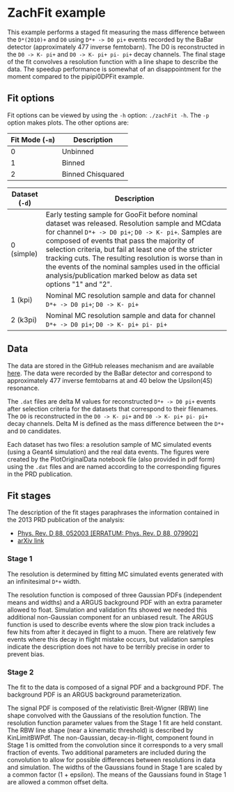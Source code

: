 # ZachFit example

This example performs a staged fit measuring the mass difference
between the `D*(2010)+` and `D0` using `D*+ -> D0 pi+` events recorded by the
BaBar detector (approximately 477 inverse femtobarn). The D0 is
reconstructed in the `D0 -> K- pi+` and `D0 -> K- pi+ pi- pi+` decay
channels. The final stage of the fit convolves a resolution
function with a line shape to describe the data. The speedup
performance is somewhat of an disappointment for the moment
compared to the pipipi0DPFit example.

## Fit options

Fit options can be viewed by using the `-h` option: `./zachFit -h`. The `-p` option makes plots. The other options are:

| Fit Mode (`-m`) | Description       |
| --------------- | ----------------- |
| 0               | Unbinned          |
| 1               | Binned            |
| 2               | Binned Chisquared |


| Dataset (`-d`) | Description |
| --- | --- |
| 0 (simple) | Early testing sample for GooFit before nominal dataset was released. Resolution sample and MCdata for channel `D*+ -> D0 pi+`; `D0 -> K- pi+`. Samples are composed of events that pass the majority of selection criteria, but fail at least one of the stricter tracking cuts. The resulting resolution is worse than in the events of the nominal samples used in the official analysis/publication marked below as data set options "1" and "2".  |
| 1 (kpi)  | Nominal MC resolution sample and data for channel `D*+ -> D0 pi+`; `D0 -> K- pi+`         |
| 2 (k3pi) | Nominal MC resolution sample and data for channel `D*+ -> D0 pi+`; `D0 -> K- pi+ pi- pi+` |

## Data

The data are stored in the GitHub releases mechanism and are available [here](https://github.com/GooFit/GooFit/releases/download/v1.0.0/dataFiles_zachFit.tgz). The data were recorded by the BaBar detector and correspond to approximately 477 inverse femtobarns at and 40 below the Upsilon(4S) resonance.

The `.dat` files are delta M values for reconstructed `D*+ -> D0 pi+` events after selection criteria for the datasets that correspond to their filenames. The `D0` is reconstructed in the `D0 -> K- pi+` and `D0 -> K- pi+ pi- pi+` decay channels. Delta M is defined as the mass difference between the `D*+` and `D0` candidates.

Each dataset has two files: a resolution sample of MC simulated events (using a Geant4 simulation) and the real data events. The figures were created by the PlotOriginalData notebook file (also provided in pdf form) using the `.dat` files and are named according to the corresponding figures in the PRD publication.


## Fit stages

The description of the fit stages paraphrases the information
contained in the 2013 PRD publication of the analysis:

* [Phys. Rev. D 88, 052003 [ERRATUM: Phys. Rev. D 88, 079902]][main-paper]
* [arXiv link]

[main-paper]: https://journals.aps.org/prd/abstract/10.1103/PhysRevD.88.052003
[arXiv link]: https://arxiv.org/abs/1304.5009


### Stage 1

The resolution is determined by fitting MC simulated events generated with an
infinitesimal `D*+` width.

The resolution function is composed of three Gaussian PDFs (independent means
and widths) and a ARGUS background PDF with an extra parameter allowed to float.
Simulation and validation fits showed we needed this additional non-Gaussian
component for an unbiased result. The ARGUS function is used to describe
events where the slow pion track includes a few hits from after it decayed
in flight to a muon. There are relatively few events where this decay in
flight mistake occurs, but validation samples indicate the description
does not have to be terribly precise in order to prevent bias.

### Stage 2

The fit to the data is composed of a signal PDF and a background PDF.
The background PDF is an ARGUS background parameterization.

The signal PDF is composed of the relativistic Breit-Wigner (RBW) line shape
convolved with the Gaussians of the resolution function. The resolution
function parameter values from the Stage 1 fit are held constant.
The RBW line shape (near a kinematic threshold) is described
by KinLimitBWPdf. The non-Gaussian, decay-in-flight, component
found in Stage 1 is omitted from the convolution since it corresponds
to a very small fraction of events. Two additional parameters are
included during the convolution to allow for possible differences
between resolutions in data and simulation. The widths of the Gaussians
found in Stage 1 are scaled by a common factor (1 + epsilon). The means of the Gaussians
found in Stage 1 are allowed a common offset delta.
